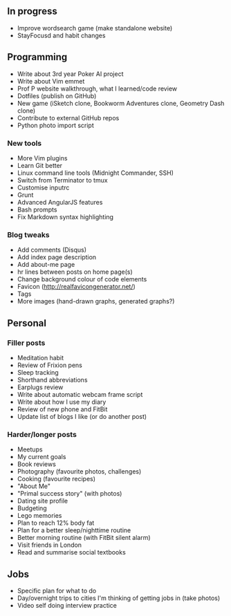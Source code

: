 ## In progress

- Improve wordsearch game (make standalone website)
- StayFocusd and habit changes

## Programming

- Write about 3rd year Poker AI project
- Write about Vim emmet
- Prof P website walkthrough, what I learned/code review
- Dotfiles (publish on GitHub)
- New game (iSketch clone, Bookworm Adventures clone, Geometry Dash clone)
- Contribute to external GitHub repos
- Python photo import script

### New tools

- More Vim plugins
- Learn Git better
- Linux command line tools (Midnight Commander, SSH)
- Switch from Terminator to tmux
- Customise inputrc
- Grunt
- Advanced AngularJS features
- Bash prompts
- Fix Markdown syntax highlighting 

### Blog tweaks

- Add comments (Disqus)
- Add index page description
- Add about-me page
- hr lines between posts on home page(s)
- Change background colour of code elements
- Favicon (http://realfavicongenerator.net/)
- Tags
- More images (hand-drawn graphs, generated graphs?)

## Personal

### Filler posts

- Meditation habit
- Review of Frixion pens
- Sleep tracking
- Shorthand abbreviations
- Earplugs review
- Write about automatic webcam frame script
- Write about how I use my diary
- Review of new phone and FitBit
- Update list of blogs I like (or do another post)

### Harder/longer posts

- Meetups
- My current goals
- Book reviews
- Photography (favourite photos, challenges)
- Cooking (favourite recipes)
- "About Me"
- "Primal success story" (with photos)
- Dating site profile
- Budgeting 
- Lego memories
- Plan to reach 12% body fat
- Plan for a better sleep/nighttime routine
- Better morning routine (with FitBit silent alarm)
- Visit friends in London
- Read and summarise social textbooks

## Jobs

- Specific plan for what to do
- Day/overnight trips to cities I'm thinking of getting jobs in (take photos)
- Video self doing interview practice
